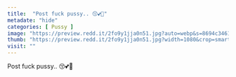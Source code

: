 ```yaml
---
title:  "Post fuck pussy.. 😚💕🍭"
metadate: "hide"
categories: [ Pussy ]
image: "https://preview.redd.it/2fo9y1jja0n51.jpg?auto=webp&s=8694c3461173344b5585d0f8d919b91c1bec152a"
thumb: "https://preview.redd.it/2fo9y1jja0n51.jpg?width=1080&crop=smart&auto=webp&s=a60eb1499f77cc7dded2a1cb01467e34cee736b5"
visit: ""
---
```

Post fuck pussy.. 😚💕🍭
